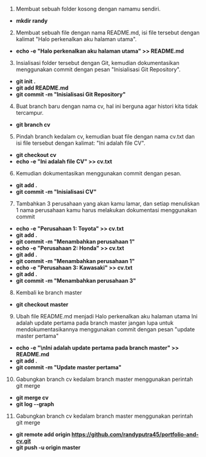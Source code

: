 1. Membuat sebuah folder kosong dengan namamu sendiri. 
* **mkdir randy**
2. Membuat sebuah file dengan nama README.md, isi file tersebut dengan kalimat
"Halo perkenalkan aku halaman utama". 
* **echo -e "Halo perkenalkan aku halaman utama" >> README.md**
3. Insialisasi folder tersebut dengan Git, kemudian dokumentasikan menggunakan commit dengan pesan
"Inisialisasi Git Repository". 
* **git init .**
* **git add README.md**
* **git commit -m "Inisialisasi Git Repository"**
4. Buat branch baru dengan nama cv, hal ini berguna agar histori kita tidak tercampur. 
* **git branch cv**
5. Pindah branch kedalam cv, kemudian buat file dengan nama cv.txt dan isi file tersebut dengan kalimat:
"Ini adalah file CV". 
* **git checkout cv**
* **echo -e "Ini adalah file CV" >> cv.txt**
6. Kemudian dokumentasikan menggunakan commit dengan pesan. 
* **git add .**
* **git commit -m "Inisialisasi CV"**
7. Tambahkan 3 perusahaan yang akan kamu lamar, dan setiap menuliskan 1 nama perusahaan kamu harus melakukan dokumentasi menggunakan commit 
* **echo -e "Perusahaan 1: Toyota" >> cv.txt**
* **git add .**
* **git commit -m "Menambahkan perusahaan 1"**
* **echo -e "Perusahaan 2: Honda" >> cv.txt**
* **git add .**
* **git commit -m "Menambahkan perusahaan 1"**
* **echo -e "Perusahaan 3: Kawasaki" >> cv.txt**
* **git add .**
* **git commit -m "Menambahkan perusahaan 3"**
8. Kembali ke branch master 
* **git checkout master**
9. Ubah file README.md menjadi 
Halo perkenalkan aku halaman utama
Ini adalah update pertama pada branch master
jangan lupa untuk mendokumentasikannya menggunakan commit dengan pesan
"update master pertama"
* **echo -e "\nIni adalah update pertama pada branch master" >> README.md**
* **git add .**
* **git commit -m "Update master pertama"**
10. Gabungkan branch cv kedalam branch master menggunakan perintah git merge
* **git merge cv**
* **git log --graph**
11. Gabungkan branch cv kedalam branch master menggunakan perintah git merge
* **git remote add origin https://github.com/randyputra45/portfolio-and-cv.git**
* **git push -u origin master**